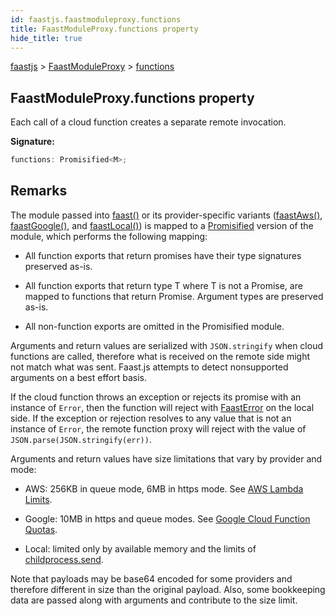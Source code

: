 ```yaml
---
id: faastjs.faastmoduleproxy.functions
title: FaastModuleProxy.functions property
hide_title: true
---
```

[faastjs](./faastjs.md) &gt; [FaastModuleProxy](./faastjs.faastmoduleproxy.md) &gt; [functions](./faastjs.faastmoduleproxy.functions.md)

## FaastModuleProxy.functions property

Each call of a cloud function creates a separate remote invocation.

<b>Signature:</b>

```typescript
functions: Promisified<M>;
```

## Remarks

The module passed into [faast()](./faastjs.faast.md) or its provider-specific variants ([faastAws()](./faastjs.faastaws.md)<!-- -->, [faastGoogle()](./faastjs.faastgoogle.md)<!-- -->, and [faastLocal()](./faastjs.faastlocal.md)<!-- -->) is mapped to a [Promisified](./faastjs.promisified.md) version of the module, which performs the following mapping:

- All function exports that return promises have their type signatures preserved as-is.

- All function exports that return type T where T is not a Promise, are mapped to functions that return Promise<T>. Argument types are preserved as-is.

- All non-function exports are omitted in the Promisified module.

Arguments and return values are serialized with `JSON.stringify` when cloud functions are called, therefore what is received on the remote side might not match what was sent. Faast.js attempts to detect nonsupported arguments on a best effort basis.

If the cloud function throws an exception or rejects its promise with an instance of `Error`<!-- -->, then the function will reject with [FaastError](./faastjs.faasterror.md) on the local side. If the exception or rejection resolves to any value that is not an instance of `Error`<!-- -->, the remote function proxy will reject with the value of `JSON.parse(JSON.stringify(err))`<!-- -->.

Arguments and return values have size limitations that vary by provider and mode:

- AWS: 256KB in queue mode, 6MB in https mode. See [AWS Lambda Limits](https://docs.aws.amazon.com/lambda/latest/dg/limits.html)<!-- -->.

- Google: 10MB in https and queue modes. See [Google Cloud Function Quotas](https://cloud.google.com/functions/quotas)<!-- -->.

- Local: limited only by available memory and the limits of [childprocess.send](https://nodejs.org/api/child_process.html#child_process_subprocess_send_message_sendhandle_options_callback)<!-- -->.

Note that payloads may be base64 encoded for some providers and therefore different in size than the original payload. Also, some bookkeeping data are passed along with arguments and contribute to the size limit.
